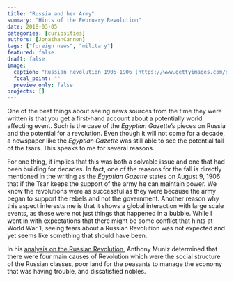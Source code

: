 ```yaml
---
title: "Russia and her Army"
summary: "Hints of the February Revolution"
date: 2018-03-05
categories: [curiosities]
authors: [JonathanCannon]
tags: ["foreign news", "military"]
featured: false
draft: false
image:
  caption: "Russian Revolution 1905-1906 (https://www.gettyimages.com/detail/news-photo/russian-revolution-1905-1906-the-last-of-the-riots-in-news-photo/464784833)"
  focal_point: ""
  preview_only: false
projects: []
---
```

One of the best things about seeing news sources from the time they were written is that you get a first-hand account about a potentially world affecting event. Such is the case of the _Egyptian Gazette_’s pieces on Russia and the potential for a revolution. Even though it will not come for a decade, a newspaper like the _Egyptian Gazette_ was still able to see the potential fall of the tsars. This speaks to me for several reasons.

For one thing, it implies that this was both a solvable issue and one that had been building for decades. In fact, one of the reasons for the fall is directly mentioned in the writing as the _Egyptian Gazette_ states on August 9, 1906 that if the Tsar keeps the support of the army he can maintain power. We know the revolutions were as successful as they were because the army began to support the rebels and not the government. Another reason why this aspect interests me is that it shows a global interaction with large scale events, as these were not just things that happened in a bubble. While I went in with expectations that there might be some conflict that hints at World War 1, seeing fears about a Russian Revolution was not expected and yet seems like something that should have been.

In his [analysis on the Russian Revolution](https://dig-eg-gaz.github.io/analysis/2017/muniz-analysis), Anthony Muniz determined that there were four main causes of Revolution which were the social structure of the Russian classes, poor land for the peasants to manage the economy that was having trouble, and dissatisfied nobles.
